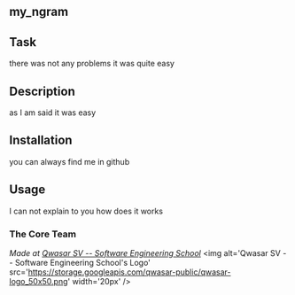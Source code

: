 ## my_ngram

## Task
there was not any problems it was quite easy

## Description
as I am said it was easy

## Installation
you can always find me in github

## Usage
I can not explain to you how does it works

### The Core Team


<span><i>Made at <a href='https://qwasar.io'>Qwasar SV -- Software Engineering School</a></i></span>
<span><img alt='Qwasar SV -- Software Engineering School's Logo' src='https://storage.googleapis.com/qwasar-public/qwasar-logo_50x50.png' width='20px' /></span>
